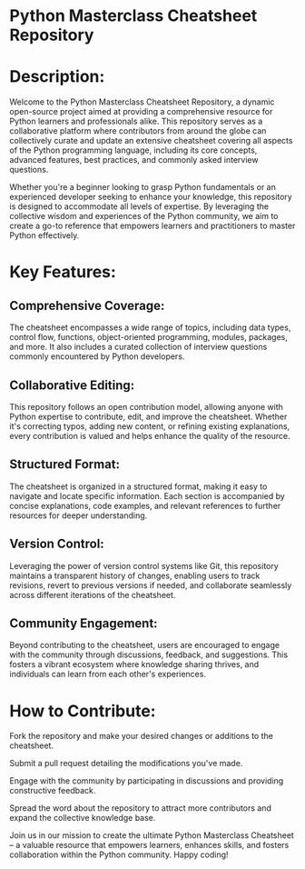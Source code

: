 # Python Masterclass Cheatsheet Repository

# Description:
Welcome to the Python Masterclass Cheatsheet Repository, a dynamic open-source project aimed at providing a comprehensive resource for Python learners and professionals alike. This repository serves as a collaborative platform where contributors from around the globe can collectively curate and update an extensive cheatsheet covering all aspects of the Python programming language, including its core concepts, advanced features, best practices, and commonly asked interview questions.

Whether you're a beginner looking to grasp Python fundamentals or an experienced developer seeking to enhance your knowledge, this repository is designed to accommodate all levels of expertise. By leveraging the collective wisdom and experiences of the Python community, we aim to create a go-to reference that empowers learners and practitioners to master Python effectively.

# Key Features:

## Comprehensive Coverage: 
The cheatsheet encompasses a wide range of topics, including data types, control flow, functions, object-oriented programming, modules, packages, and more. It also includes a curated collection of interview questions commonly encountered by Python developers.

## Collaborative Editing: 
This repository follows an open contribution model, allowing anyone with Python expertise to contribute, edit, and improve the cheatsheet. Whether it's correcting typos, adding new content, or refining existing explanations, every contribution is valued and helps enhance the quality of the resource.

## Structured Format: 
The cheatsheet is organized in a structured format, making it easy to navigate and locate specific information. Each section is accompanied by concise explanations, code examples, and relevant references to further resources for deeper understanding.

## Version Control: 
Leveraging the power of version control systems like Git, this repository maintains a transparent history of changes, enabling users to track revisions, revert to previous versions if needed, and collaborate seamlessly across different iterations of the cheatsheet.

## Community Engagement: 
Beyond contributing to the cheatsheet, users are encouraged to engage with the community through discussions, feedback, and suggestions. This fosters a vibrant ecosystem where knowledge sharing thrives, and individuals can learn from each other's experiences.

# How to Contribute:

Fork the repository and make your desired changes or additions to the cheatsheet.

Submit a pull request detailing the modifications you've made.

Engage with the community by participating in discussions and providing constructive feedback.

Spread the word about the repository to attract more contributors and expand the collective knowledge base.

Join us in our mission to create the ultimate Python Masterclass Cheatsheet – a valuable resource that empowers learners, enhances skills, and fosters collaboration within the Python community. Happy coding!
